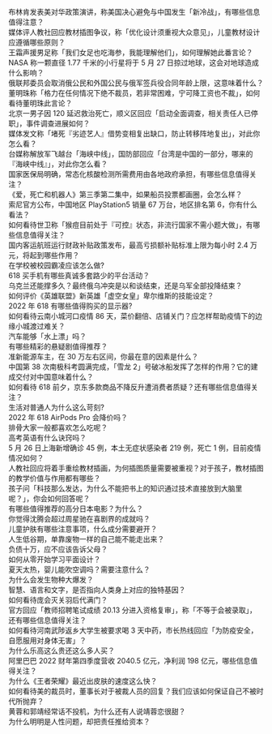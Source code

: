 布林肯发表美对华政策演讲，称美国决心避免与中国发生「新冷战」，有哪些信息值得注意？  
媒体评人教社回应教材插图争议，称「优化设计须重视大众意见」，儿童教材设计应遵循哪些原则？  
王霜声援男足称「我们女足也吃海参，我能理解他们」，如何理解她此番言论？  
NASA 称一颗直径 1.77 千米的小行星将于 5 月 27 日掠过地球，这会对地球造成什么影响？  
俄联邦委员会取消俄公民和外国公民与俄军签兵役合同年龄上限，这意味着什么？  
董明珠称「格力在任何情况下绝不裁员，若非常困难，宁可降工资也不裁」，如何看待董明珠此言论？  
北京一男子因 120 延迟救治死亡，顺义区回应「启动全面调查，相关责任人已停职」，事件调查进展如何？  
媒体发文称「堵死『劣迹艺人』借势变相复出缺口，防止转移阵地复出」，对此你怎么看？  
台媒称解放军飞越台「海峡中线」，国防部回应「台湾是中国的一部分，哪来的『海峡中线』」，对此你怎么看？  
国家医保局明确，常态化核酸检测所需费用由各地政府承担，有哪些信息值得关注？  
《爱，死亡和机器人》第三季第二集中，如果船员投票都画圈，会怎么样？  
索尼官方公布，中国地区 PlayStation5 销量 67 万台，地区排名第 6，你有什么看法？  
如何看待世卫称「猴痘目前处于『可控』状态，非流行国家不需小题大做」，有哪些信息值得关注？  
国内客运航班运行财政补贴政策发布，最高亏损额补贴标准上限为每小时 2.4 万元，将起到哪些作用？  
在学校被校园霸凌应该怎么做?  
618 买⼿机有哪些真诚多套路少的平台活动？  
乌克兰还能撑多久？最终俄乌冲突是以和谈结束，还是乌军全部投降结束？  
如何评价《英雄联盟》新英雄「虚空女皇」卑尔维斯的技能设定？  
2022 年 618  有哪些值得购买的显示器?  
如何看待云南小城河口疫情 86 天，菜价翻倍、店铺关门？应怎样帮助疫情下的边缘小城渡过难关？  
汽车能够「水上漂」吗？  
有哪些精彩的悬疑剧值得推荐？  
准新能源车主，在 30 万左右区间，你最在意的因素是什么？  
中国第 38 次南极科考圆满完成，「雪龙 2」号破冰船发挥了怎样的作用？它的建成交付对中国意味着什么？  
如何看待 618 前夕，京东多款商品不降反升遭消费者质疑？还有哪些信息值得关注？  
生活对普通人为什么这么苛刻?  
2022 年 618 AirPods Pro 会降价吗？  
排骨大家一般都喜欢怎么吃呢？  
高考英语有什么诀窍吗？  
5 月 26 日上海新增确诊 45 例，本土无症状感染者 219 例，死亡 1 例，目前疫情情况如何？  
人教社回应将着手重绘教材插画，为何插图质量需要被重视？对于孩子，教材插图的教学价值与作用都有哪些？  
孩子问「科技那么发达，为什么不能把书上的知识通过技术直接放到大脑里呢？」，你会如何回答呢？  
有哪些值得推荐的高分日本电影？为什么？  
你觉得沈腾会超过周星驰在喜剧界的成就吗？  
儿童护肤有哪些注意事项，什么成分需要避开？  
人生低谷期，单靠废物一样的自己能不能走出来？  
负债十万，应不应该告诉父母？  
如何从零开始学习平面设计？  
夏天太热，婴儿能吹空调吗？需要注意什么？  
为什么会发生物种大爆发？  
智慧、语言和文字，是否指向人类身上对应的独特基因？  
如何看待庞会灭关羽后代满门？  
官方回应「教师招聘笔试成绩 20.13 分进入资格复审」，称「不等于会被录取」，还有哪些信息值得关注？  
如何看待河南武陟返乡大学生被要求喝 3 天中药，市长热线回应「为防疫安全，自愿服用对身体无害」？  
为什么乐高这么贵还这么多人买？  
阿里巴巴 2022 财年第四季度营收 2040.5 亿元，净利润 198 亿元，哪些信息值得关注？  
为什么《王者荣耀》最近出皮肤的速度这么快？  
如何看待美的裁员时，董事长对于被裁人员的回复？我们应该如何保证自己不被时代所抛弃？  
黄蓉和郭靖经常话不投机，为什么还有人说靖蓉恋很甜？  
为什么明明是人性问题，却把责任推给资本？  

